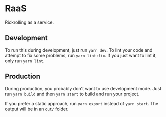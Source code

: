 # RaaS

Rickrolling as a service.

## Development

To run this during development, just run `yarn dev`. To lint your code and attempt to fix some problems, run `yarn lint:fix`. If you just want to lint it, only run `yarn lint`.

## Production

During production, you probably don't want to use development mode. Just run `yarn build` and then `yarn start` to build and run your project.

If you prefer a static approach, run `yarn export` instead of `yarn start`. The output will be in an `out/` folder.
